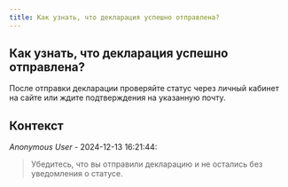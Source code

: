 ```yaml
---
title: Как узнать, что декларация успешно отправлена?
---
```


## Как узнать, что декларация успешно отправлена?

После отправки декларации проверяйте статус через личный кабинет на сайте или ждите подтверждения на указанную почту.

## Контекст

_Anonymous User_ - 2024-12-13 16:21:44:

> Убедитесь, что вы отправили декларацию и не остались без уведомления о статусе.
